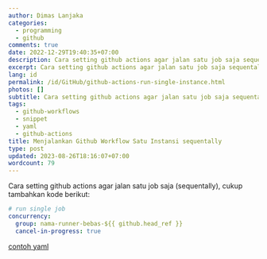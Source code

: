 ```yaml
---
author: Dimas Lanjaka
categories:
  - programming
  - github
comments: true
date: 2022-12-29T19:40:35+07:00
description: Cara setting github actions agar jalan satu job saja sequentally
excerpt: Cara setting github actions agar jalan satu job saja sequentally
lang: id
permalink: /id/GitHub/github-actions-run-single-instance.html
photos: []
subtitle: Cara setting github actions agar jalan satu job saja sequentally
tags:
  - github-workflows
  - snippet
  - yaml
  - github-actions
title: Menjalankan Github Workflow Satu Instansi sequentally
type: post
updated: 2023-08-26T18:16:07+07:00
wordcount: 79
---
```


Cara setting github actions agar jalan satu job saja (sequentally), cukup tambahkan kode berikut:
```yaml
# run single job
concurrency:
  group: nama-runner-bebas-${{ github.head_ref }}
  cancel-in-progress: true
```

[contoh yaml](https://github.com/dimaslanjaka/nodejs-package-types/blob/9b725279f6972e5357294430116b007aee01f32d/.github/workflows/build-release.yml#L25-L28)
